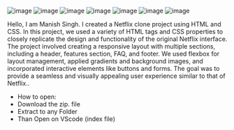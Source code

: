 ![image](https://github.com/user-attachments/assets/1ccf070a-5b28-4d0b-af81-bfbf2e8b98d4)
![image](https://github.com/user-attachments/assets/58e266c0-22a7-4797-9534-2088b7ac97cf)
![image](https://github.com/user-attachments/assets/b5769e15-8ac4-46a2-891b-18cd4eee4095)
![image](https://github.com/user-attachments/assets/7febed1e-bfe8-4acf-a59a-11885f96d831)
![image](https://github.com/user-attachments/assets/5acab8ac-72db-4bc4-bc23-11b412949270)
![image](https://github.com/user-attachments/assets/bcb332dd-8ca9-4ab5-b54a-d11f9a17e057)
![image](https://github.com/user-attachments/assets/ff0186b8-6e7c-40f9-af5e-a24089d8d024)

Hello, I am Manish Singh. I created a Netflix clone project using HTML and CSS. In this project, we used a variety of HTML 
tags and CSS properties to closely replicate the design and functionality of the original Netflix interface. The project 
involved creating a responsive layout with multiple sections, including a header, features section, FAQ, and footer. We
used flexbox for layout management, applied gradients and background images, and incorporated interactive elements 
like buttons and forms. The goal was to provide a seamless and visually appealing user experience similar to that of 
Netflix..
<br>
- How to open: <br>
- Download the zip. file <br>
- Extract to any Folder<br>
- Than Open on VScode (index file)<br>

